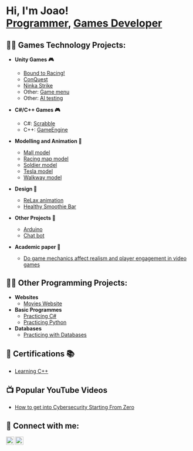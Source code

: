 <h1>Hi, I'm Joao! <br/><a href="https://github.com/DrixRepos">Programmer</a>, <a href="https://www.linkedin.com/in/jp-games-tech/">Games Developer</a></h1>

<h2>👨‍💻 Games Technology Projects:</h2>

- <b>Unity Games 🎮</b>
  
  - [Bound to Racing!](https://github.com/joshmadakor1/Algorithms-Practice)
  - [ConQuest](https://github.com/joshmadakor1/Algorithms-Practice)
  - [Ninka Strike](https://github.com/joshmadakor1/Algorithms-Practice)
  - Other: [Game menu](https://github.com/joshmadakor1/Algorithms-Practice)
  - Other: [AI testing](https://github.com/joshmadakor1/Algorithms-Practice)
 
  
 - <b>C#/C++ Games 🎮</b>
   - C#: [Scrabble](https://github.com/joaopedrocpalma/Scrabble)
   - C++: [GameEngine](https://github.com/joshmadakor1/Algorithms-Practice)
  
- <b>Modelling and Animation 🚶</b>
  - [Mall model](https://github.com/joshmadakor1/Algorithms-Practice)
  - [Racing map model](https://github.com/joshmadakor1/Algorithms-Practice)
  - [Soldier model](https://github.com/joshmadakor1/Algorithms-Practice)
  - [Tesla model](https://github.com/joshmadakor1/Algorithms-Practice)
  - [Walkway model](https://github.com/joshmadakor1/Algorithms-Practice)
  
- <b>Design 📝</b>
  - [ReLax animation](https://github.com/joshmadakor1/Algorithms-Practice)
  - [Healthy Smoothie Bar](https://github.com/joshmadakor1/Algorithms-Practice)

- <b>Other Projects 📓</b>
  - [Arduino](https://github.com/joaopedrocpalma/Arduino-smart-toaster)
  - [Chat bot](https://github.com/joshmadakor1/Algorithms-Practice)

- <b>Academic paper 📄</b>
  - [Do game mechanics affect realism and player engagement in video games](https://github.com/joaopedrocpalma/Academic-paper)

  
<h2>👨‍💻 Other Programming Projects:</h2>

- <b>Websites</b>
  - [Movies Website](https://github.com/joshmadakor1/Algorithms-Practice)
- <b>Basic Programmes</b>
  - [Practicing C#](https://github.com/joshmadakor1/Algorithms-Practice)
  - [Practicing Python](https://github.com/joshmadakor1/Algorithms-Practice)
- <b>Databases</b>
  - [Practicing with Databases](https://github.com/joshmadakor1/Algorithms-Practice)
  
<h2>📃 Certifications 📚</h2>

- [Learning C++](https://www.youtube.com/watch?v=a83ASGn_V_s)
  
<h2>📺 Popular YouTube Videos</h2>

- [How to get into Cybersecurity Starting From Zero](https://www.youtube.com/watch?v=a83ASGn_V_s)

<h2> 🤳 Connect with me:</h2>

[<img align="left" alt="JoshMadakor | YouTube" width="22px" src="https://cdn.jsdelivr.net/npm/simple-icons@v3/icons/youtube.svg" />][youtube]
[<img align="left" alt="JoshMadakor | LinkedIn" width="22px" src="https://cdn.jsdelivr.net/npm/simple-icons@v3/icons/linkedin.svg" />][linkedin]

[youtube]: https://www.youtube.com/c/joshmadakor
[linkedin]: https://www.linkedin.com/in/jp-games-tech/

<!--
**joshmadakor1/joshmadakor1** is a ✨ _special_ ✨ repository because its `README.md` (this file) appears on your GitHub profile.

Here are some ideas to get you started:

- 🔭 I’m currently working on ...
- 🌱 I’m currently learning ...
- 👯 I’m looking to collaborate on ...
- 🤔 I’m looking for help with ...
- 💬 Ask me about ...
- 📫 How to reach me: ...
- 😄 Pronouns: ...
- ⚡ Fun fact: ...
-->

